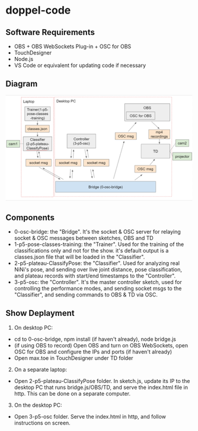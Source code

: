 # doppel-code

## Software Requirements
- OBS + OBS WebSockets Plug-in + OSC for OBS
- TouchDesigner
- Node.js
- VS Code or equivalent for updating code if necessary


## Diagram
![Image](diagram.png)


## Components
- 0-osc-bridge: the "Bridge". It's the socket & OSC server for relaying socket & OSC messages between sketches, OBS and TD
- 1-p5-pose-classes-training: the "Trainer". Used for the training of the classifications only and not for the show. it's default output is a classes.json file that will be loaded in the "Classifier".
- 2-p5-plateau-ClassifyPose: the "Classifier". Used for analyzing real NiNi's pose, and sending over live joint distance, pose classification, and plateau records with start/end timestamps to the "Controller".
- 3-p5-osc: the "Controller". It's the master controller sketch, used for controlling the performance modes, and sending socket msgs to the "Classifier", and sending commands to OBS & TD via OSC.


## Show Deplayment
1. On desktop PC:
- cd to 0-osc-bridge, npm install (if haven't already), node bridge.js
- (if using OBS to record) Open OBS and turn on OBS WebSockets, open OSC for OBS and configure the IPs and ports (if haven't already)
- Open max.toe in TouchDesigner under TD folder

2. On a separate laptop:
- Open 2-p5-plateau-ClassifyPose folder. In sketch.js, update its IP to the desktop PC that runs bridge.js/OBS/TD, and serve the index.html file in http. This can be done on a separate computer.

3. On the desktop PC:
- Open 3-p5-osc folder. Serve the index.html in http, and follow instructions on screen. 
